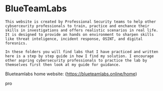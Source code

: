 # BlueTeamLabs

    This website is created by Professional Security teams to help other cybserceurity professionals to train, practice and enchance their skills in investigations and offers realistic scenarios in real life. It is designed to provide an hands on environment to sharpen skills like threat inteligence, incident response, OSINT, and digital foresnics.

    In these folders you will find labs that I have practiced and written here is a step by step guide in how I find my solution. I encourage other aspring cybersecurity professionals to practice the lab by themselves first then look at my guide for guidance.

 Blueteamlabs home website: (https://blueteamlabs.online/home)

 pro